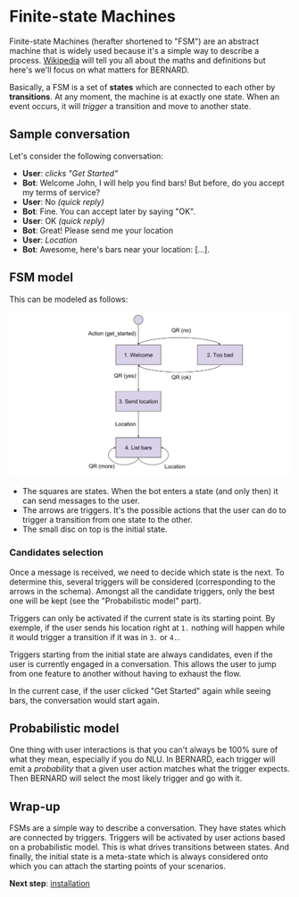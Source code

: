 Finite-state Machines
=====================

Finite-state Machines (herafter shortened to "FSM") are an abstract
machine that is widely used because it's a simple way to describe a
process. [Wikipedia](https://en.wikipedia.org/wiki/Finite-state_machine)
will tell you all about the maths and definitions but here's we'll focus
on what matters for BERNARD.

Basically, a FSM is a set of **states** which are connected to each
other by **transitions**. At any moment, the machine is at exactly
one state. When an event occurs, it will *trigger* a transition and
move to another state.

## Sample conversation

Let's consider the following conversation:

- **User**: *clicks "Get Started"*
- **Bot**: Welcome John, I will help you find bars! But before, do you
  accept my terms of service?
- **User**: No *(quick reply)*
- **Bot**: Fine. You can accept later by saying "OK".
- **User**: OK *(quick reply)*
- **Bot**: Great! Please send me your location
- **User**: *Location*
- **Bot**: Awesome, here's bars near your location: \[...\].

## FSM model

This can be modeled as follows:

![FSM](../img/fsm.svg)

- The squares are states. When the bot enters a state (and only then) it
  can send messages to the user.
- The arrows are triggers. It's the possible actions that the user can
  do to trigger a transition from one state to the other.
- The small disc on top is the initial state.

### Candidates selection

Once a message is received, we need to decide which state is the next.
To determine this, several triggers will be considered (corresponding
to the arrows in the schema). Amongst all the candidate triggers, only
the best one will be kept (see the "Probabilistic model" part).

Triggers can only be activated if the current state is its starting
point. By exemple, if the user sends his location right at `1.` nothing
will happen while it would trigger a transition if it was in `3.` or
`4.`.

Triggers starting from the initial state are always candidates, even if
the user is currently engaged in a conversation. This allows the user to
jump from one feature to another without having to exhaust the flow.

In the current case, if the user clicked "Get Started" again while
seeing bars, the conversation would start again.

## Probabilistic model

One thing with user interactions is that you can't always be 100% sure
of what they mean, especially if you do NLU. In BERNARD, each trigger
will emit a *probability* that a given user action matches what the
trigger expects. Then BERNARD will select the most likely trigger and
go with it.

## Wrap-up

FSMs are a simple way to describe a conversation. They have states which
are connected by triggers. Triggers will be activated by user actions
based on a probabilistic model. This is what drives transitions between
states. And finally, the initial state is a meta-state which is always
considered onto which you can attach the starting points of your
scenarios.

**Next step**: [installation](./installation.md)

